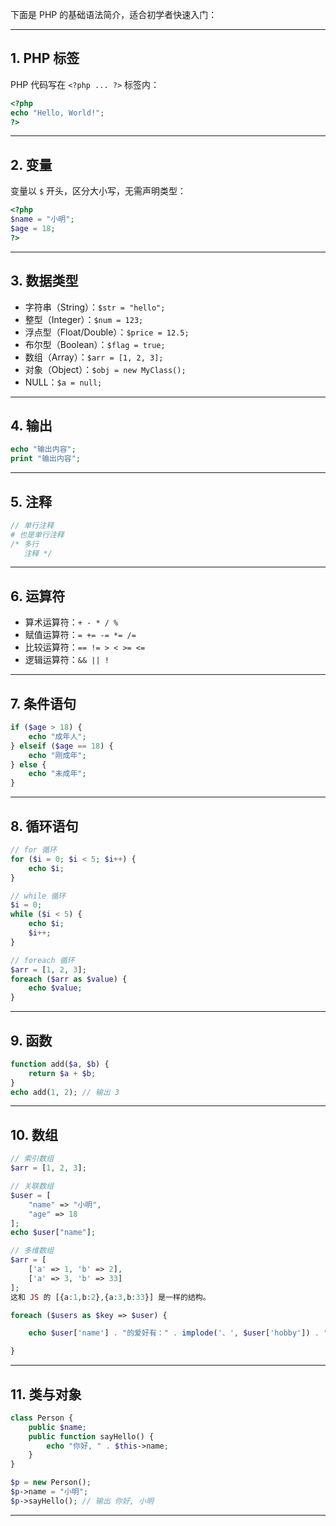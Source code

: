 
下面是 PHP 的基础语法简介，适合初学者快速入门：

---

## 1. PHP 标签

PHP 代码写在 `<?php ... ?>` 标签内：

```php
<?php
echo "Hello, World!";
?>
```

---

## 2. 变量

变量以 `$` 开头，区分大小写，无需声明类型：

```php
<?php
$name = "小明";
$age = 18;
?>
```

---

## 3. 数据类型

- 字符串（String）：`$str = "hello";`
- 整型（Integer）：`$num = 123;`
- 浮点型（Float/Double）：`$price = 12.5;`
- 布尔型（Boolean）：`$flag = true;`
- 数组（Array）：`$arr = [1, 2, 3];`
- 对象（Object）：`$obj = new MyClass();`
- NULL：`$a = null;`

---

## 4. 输出

```php
echo "输出内容";
print "输出内容";
```

---

## 5. 注释

```php
// 单行注释
# 也是单行注释
/* 多行
   注释 */
```

---

## 6. 运算符

- 算术运算符：`+ - * / %`
- 赋值运算符：`= += -= *= /=`
- 比较运算符：`== != > < >= <=`
- 逻辑运算符：`&& || !`

---

## 7. 条件语句

```php
if ($age > 18) {
    echo "成年人";
} elseif ($age == 18) {
    echo "刚成年";
} else {
    echo "未成年";
}
```

---

## 8. 循环语句

```php
// for 循环
for ($i = 0; $i < 5; $i++) {
    echo $i;
}

// while 循环
$i = 0;
while ($i < 5) {
    echo $i;
    $i++;
}

// foreach 循环
$arr = [1, 2, 3];
foreach ($arr as $value) {
    echo $value;
}
```

---

## 9. 函数

```php
function add($a, $b) {
    return $a + $b;
}
echo add(1, 2); // 输出 3
```

---

## 10. 数组

```php
// 索引数组
$arr = [1, 2, 3];

// 关联数组
$user = [
    "name" => "小明",
    "age" => 18
];
echo $user["name"];

// 多维数组
$arr = [
    ['a' => 1, 'b' => 2],
    ['a' => 3, 'b' => 33]
];
这和 JS 的 [{a:1,b:2},{a:3,b:33}] 是一样的结构。

foreach ($users as $key => $user) {

    echo $user['name'] . "的爱好有：" . implode('、', $user['hobby']) . "\n";

}
```

---

## 11. 类与对象

```php
class Person {
    public $name;
    public function sayHello() {
        echo "你好, " . $this->name;
    }
}

$p = new Person();
$p->name = "小明";
$p->sayHello(); // 输出 你好, 小明
```

---
